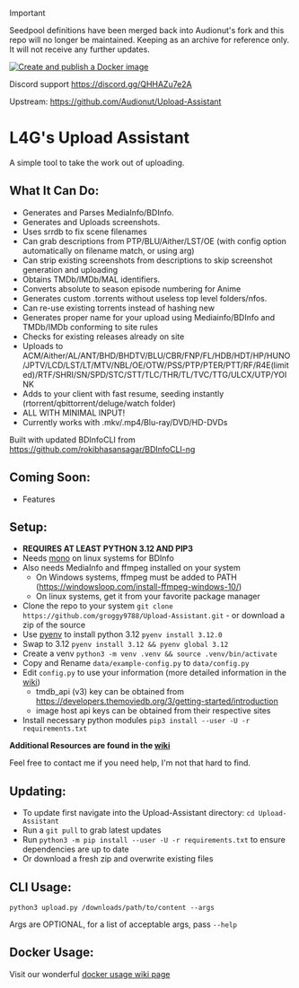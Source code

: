 > [!IMPORTANT]  
> Seedpool definitions have been merged back into Audionut's fork and this repo will no longer be maintained. Keeping as an archive for reference only. It will not receive any further updates. 

[![Create and publish a Docker image](https://github.com/Audionut/Upload-Assistant/actions/workflows/docker-image.yml/badge.svg?branch=master)](https://github.com/Audionut/Upload-Assistant/actions/workflows/docker-image.yml)

Discord support https://discord.gg/QHHAZu7e2A

Upstream: https://github.com/Audionut/Upload-Assistant

# L4G's Upload Assistant

A simple tool to take the work out of uploading.

## What It Can Do:
  - Generates and Parses MediaInfo/BDInfo.
  - Generates and Uploads screenshots.
  - Uses srrdb to fix scene filenames
  - Can grab descriptions from PTP/BLU/Aither/LST/OE (with config option automatically on filename match, or using arg)
  - Can strip existing screenshots from descriptions to skip screenshot generation and uploading
  - Obtains TMDb/IMDb/MAL identifiers.
  - Converts absolute to season episode numbering for Anime
  - Generates custom .torrents without useless top level folders/nfos.
  - Can re-use existing torrents instead of hashing new
  - Generates proper name for your upload using Mediainfo/BDInfo and TMDb/IMDb conforming to site rules
  - Checks for existing releases already on site
  - Uploads to ACM/Aither/AL/ANT/BHD/BHDTV/BLU/CBR/FNP/FL/HDB/HDT/HP/HUNO/JPTV/LCD/LST/LT/MTV/NBL/OE/OTW/PSS/PTP/PTER/PTT/RF/R4E(limited)/RTF/SHRI/SN/SPD/STC/STT/TLC/THR/TL/TVC/TTG/ULCX/UTP/YOINK
  - Adds to your client with fast resume, seeding instantly (rtorrent/qbittorrent/deluge/watch folder)
  - ALL WITH MINIMAL INPUT!
  - Currently works with .mkv/.mp4/Blu-ray/DVD/HD-DVDs

Built with updated BDInfoCLI from https://github.com/rokibhasansagar/BDInfoCLI-ng

## Coming Soon:
  - Features

  

## **Setup:**
   - **REQUIRES AT LEAST PYTHON 3.12 AND PIP3**
   - Needs [mono](https://www.mono-project.com/) on linux systems for BDInfo
   - Also needs MediaInfo and ffmpeg installed on your system
      - On Windows systems, ffmpeg must be added to PATH (https://windowsloop.com/install-ffmpeg-windows-10/)
      - On linux systems, get it from your favorite package manager
   - Clone the repo to your system `git clone https://github.com/groggy9788/Upload-Assistant.git` - or download a zip of the source
   - Use [pyenv](https://github.com/pyenv/pyenv) to install python 3.12 `pyenv install 3.12.0`
   - Swap to 3.12 `pyenv install 3.12 && pyenv global 3.12`
   - Create a venv `python3 -m venv .venv && source .venv/bin/activate`
   - Copy and Rename `data/example-config.py` to `data/config.py`
   - Edit `config.py` to use your information (more detailed information in the [wiki](https://github.com/Audionut/Upload-Assistant/wiki))
      - tmdb_api (v3) key can be obtained from https://developers.themoviedb.org/3/getting-started/introduction
      - image host api keys can be obtained from their respective sites
   - Install necessary python modules `pip3 install --user -U -r requirements.txt`
     
   

   **Additional Resources are found in the [wiki](https://github.com/Audionut/Upload-Assistant/wiki)**
   
   Feel free to contact me if you need help, I'm not that hard to find.

## **Updating:**
  - To update first navigate into the Upload-Assistant directory: `cd Upload-Assistant`
  - Run a `git pull` to grab latest updates
  - Run `python3 -m pip install --user -U -r requirements.txt` to ensure dependencies are up to date
  - Or download a fresh zip and overwrite existing files
## **CLI Usage:**
  
  `python3 upload.py /downloads/path/to/content --args`
  
  Args are OPTIONAL, for a list of acceptable args, pass `--help`
## **Docker Usage:**
  Visit our wonderful [docker usage wiki page](https://github.com/Audionut/Upload-Assistant/wiki/Docker)
